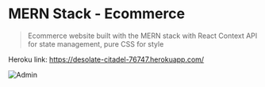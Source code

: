 # MERN Stack - Ecommerce
> Ecommerce website built with the MERN stack with React Context API for state management, pure CSS for style

Heroku link: https://desolate-citadel-76747.herokuapp.com/

![Admin](https://user-images.githubusercontent.com/74426577/128706197-6a6b85f7-08ee-4754-a02e-68255677054c.PNG)
